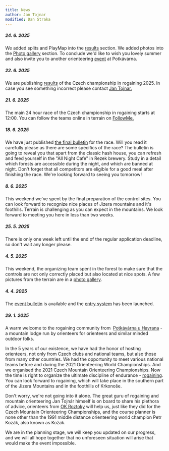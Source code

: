 ```yaml
---
title: News
author: Jan Tojnar
modified: Dan Straka
---
```


##### 24. 6. 2025
We added splits and PlayMap into the [results](results.html) section.
We added photos into the [Photo gallery](photos.html) section.
To conclude we'd like to wish you lovely summer and also invite you to another orienteering [event](https://www.o-fest.cz/) at Potkávárna.

##### 22. 6. 2025
We are publishing [results](results.html) of the Czech championship in rogaining 2025. In case you see something incorrect please contact [Jan Tojnar.](tojnar@gmail.com)

##### 21. 6. 2025
The main 24 hour race of the Czech championship in rogaining starts at 12:00. You can follow the teams online in terrain on [FollowMe.](https://en.follow.me.cz/tracking-en/Roraining25/)

##### 18. 6. 2025
We have just published [the final bulletin](/files/Final_Bulletin_CZRC_2025.pdf) for the race. Will you read it carefully please as there are some specifics of the race? The bulletin is going to reveal you that apart from the classic hash house, you can refresh and feed yourself in the "All Night Cafe" in Rezek brewery. Study in a detail which forests are accessible during the night, and which are banned at night. Don't forget that all competitors are eligible for a good meal after finishing the race. We're looking forward to seeing you tomorrow!

##### 8. 6. 2025
This weekend we've spent by the final preparation of the control sites. You can look forward to recognize nice places of Jizera mountains and it's foothills. Terrain is challenging as you can expect in the mountains. We look forward to meeting you here in less than two weeks.

##### 25. 5. 2025
There is only one week left until the end of the regular application deadline, so don't wait any longer please.

##### 4. 5. 2025
This weekend, the organizing team spent in the forest to make sure that the controls are not only correctly placed but also located at nice spots. A few pictures from the terrain are in a [photo gallery](photos.html). 

##### 4. 4. 2025
The [event bulletin](/en/bulletin.html) is available and the [entry system](https://entries.mcr2025.rogaining.cz/en/) has been launched.

##### 29. 1. 2025
A warm welcome to the rogaining community from &nbsp;[Potkávárna u Havrana](https://www.potkavarnauhavrana.cz/) - a mountain lodge run by orienteers for orienteers and similar minded outdoor folks.

In the 5 years of our existence, we have had the honor of hosting orienteers, not only from Czech clubs and national teams, but also those from many other countries. We had the opportunity to meet various national teams before and during the 2021 Orienteering World Championships. And we organised the 2021 Czech Mountain Orienteering Championships. Now the time is right to organize the ultimate discipline of endurance - [rogaining](https://en.wikipedia.org/wiki/Rogaining).
You can look forward to rogaining, which will take place in the southern part of the Jizera Mountains and in the foothills of Krkonoše.

Don't worry, we're not going into it alone. The great guru of rogaining and mountain orienteering Jan Tojnár himself is on board to share his plethora of advice, orienteers from&nbsp;[OK Roztoky](http://roz.ini.cz/) will help us, just like they did for the Czech Mountain Orienteering Championships, and the course planner is none other than the 1991 middle distance orienteering world champion Petr Kozák, also known as Kožak.

We are in the planning stage, we will keep you updated on our progress, and we will all hope together that no unforeseen situation will arise that would make the event impossible.
